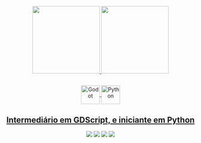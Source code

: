 <div align="center">
  <a href="https://github.com/Ochernobas">
  <img height="180em" src="https://github-readme-stats.vercel.app/api?username=Ochernobas&show_icons=true&theme=dracula&include_all_commits=true&count_private=true"/>
  <img height="180em" src="https://github-readme-stats.vercel.app/api/top-langs/?username=Ochernobas&layout=compact&langs_count=7&theme=dracula"/>
</div>
  
  ##
  
<div>
  <div align="center">
    <img align="center" alt="Godot" height="50" width="50" src="https://cdn.discordapp.com/attachments/589140376229511295/874990694337486888/godot-original.svg">
    <img align="center" alt="Python" height="50" width="50" src="https://cdn.discordapp.com/attachments/589140376229511295/874991590412779580/python-original.svg">
  </div>
  <h2 align="center" color="black">Intermediário em GDScript, e iniciante em Python </h2>
  </div>

<div align="center">
  <a href="https://instagram.com/rafasoaresi" target="_blank"><img src="https://img.shields.io/badge/-Instagram-%23E4405F?style=for-the-badge&logo=instagram&logoColor=white" target="_blank"></a>
  <a href = "mailto:rafaelsoaresi868@gmail.com"><img src="https://img.shields.io/badge/-Gmail-%23333?style=for-the-badge&logo=gmail&logoColor=white" target="_blank"></a>
  <a href = "https://open.spotify.com/playlist/75xjjs2P16SleJuGgYObvR?si=53d9b6793f5e43f6"><img src="https://img.shields.io/badge/Spotify-1ED760?&style=for-the-badge&logo=spotify&logoColor=white" target="_blank"></a>
  <a href = "https://steamcommunity.com/id/O_Chernobas"><img src="https://img.shields.io/badge/Steam-000000?style=for-the-badge&logo=steam&logoColor=white" target="_blank"></a>
  </div>
